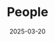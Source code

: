 ---
title: People
date: 2025-03-20

type: landing

sections:
  - block: people
    content:
      title: Conoce al equipo
      # Choose which groups/teams of users to display.
      #   Edit `user_groups` in each user's profile to add them to one or more of these groups.
      user_groups:
          - Investigadora principal
          - Equipo Investigador
          - Equipo de Trabajo
        
      sort_by: Params.last_name
      sort_ascending: true
    design:
      show_interests: false
      show_role: true
      show_social: true
---